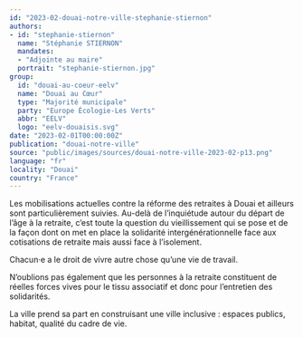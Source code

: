 ```yaml
---
id: "2023-02-douai-notre-ville-stephanie-stiernon"
authors:
- id: "stephanie-stiernon"
  name: "Stéphanie STIERNON"
  mandates: 
  - "Adjointe au maire"
  portrait: "stephanie-stiernon.jpg"
group:
  id: "douai-au-coeur-eelv"
  name: "Douai au Cœur"
  type: "Majorité municipale"
  party: "Europe Écologie-Les Verts"
  abbr: "EELV"
  logo: "eelv-douaisis.svg"
date: "2023-02-01T00:00:00Z"
publication: "douai-notre-ville"
source: "public/images/sources/douai-notre-ville-2023-02-p13.png"
language: "fr"
locality: "Douai"
country: "France"
---
```


Les mobilisations actuelles contre la réforme des retraites à Douai et ailleurs sont particulièrement suivies. Au-delà de l’inquiétude autour du départ de l’âge à la retraite, c’est toute la question du vieillissement qui se pose et de la façon dont on met en place la solidarité intergénérationnelle face aux cotisations de retraite mais aussi face à l’isolement.

Chacun·e a le droit de vivre autre chose qu’une vie de travail.

N’oublions pas également que les personnes à la retraite constituent de réelles forces vives pour le tissu associatif et donc pour l’entretien des solidarités.

La ville prend sa part en construisant une ville inclusive : espaces publics, habitat, qualité du cadre de vie.
